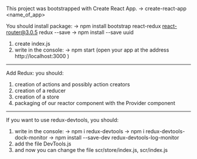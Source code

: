 This project was bootstrapped with Create React App.
-> create-react-app <name_of_app>

You should install package:
-> npm install bootstrap react-redux react-router@3.0.5 redux --save
-> npm install --save uuid
1. create index.js
2. write in the console:
-> npm start
(open your app at the address http://localhost:3000 )
--------------------------------------------------------------------------------
Add Redux:
you should:
1. creation of actions and possibly action creators
2. creation of a reducer
3. creation of a store
4. packaging of our reactor component with the Provider component

--------------------------------------------------------------------------------
If you want to use redux-devtools, you should:
1. write in the console:
-> npm i redux-devtools
-> npm i redux-devtools-dock-monitor
-> npm install --save-dev redux-devtools-log-monitor
2. add the file DevTools.js
3. and now you can change the file scr/store/index.js, scr/index.js
